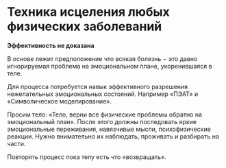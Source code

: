 # Техника исцеления любых физических заболеваний

__Эффективность не доказана__


В основе лежит предположение что всякая болезнь − это давно игнорируемая
проблема на эмоциональном плане, укоренившаяся в теле. 


Для процесса потребуется навык эффективного разрешения нежелательных
эмоциональных состояний. Например «ПЭАТ» и «Символическое моделирование».


Просим тело: «Тело, верни все физические проблемы обратно на эмоциональный план».
После этого должны последовать яркие эмоциональные переживания, навязчивые мысли,
психофизические реакции. Нужно внимательно их наблюдать, проживать и разбирать на части.


Повторять процесс пока телу есть что «возвращать».
